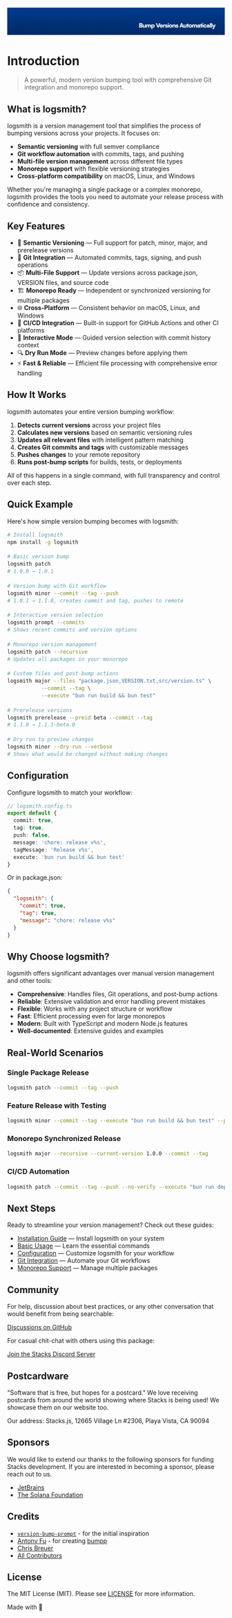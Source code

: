 <p align="center"><img src="https://github.com/stacksjs/logsmith/blob/main/.github/art/cover.jpg?raw=true" alt="Social Card of logsmith"></p>

# Introduction

> A powerful, modern version bumping tool with comprehensive Git integration and monorepo support.

## What is logsmith?

logsmith is a version management tool that simplifies the process of bumping versions across your projects. It focuses on:

- **Semantic versioning** with full semver compliance
- **Git workflow automation** with commits, tags, and pushing
- **Multi-file version management** across different file types
- **Monorepo support** with flexible versioning strategies
- **Cross-platform compatibility** on macOS, Linux, and Windows

Whether you're managing a single package or a complex monorepo, logsmith provides the tools you need to automate your release process with confidence and consistency.

## Key Features

- 🔢 **Semantic Versioning** — Full support for patch, minor, major, and prerelease versions
- 🔄 **Git Integration** — Automated commits, tags, signing, and push operations
- 📦 **Multi-File Support** — Update versions across package.json, VERSION files, and source code
- 🏗️ **Monorepo Ready** — Independent or synchronized versioning for multiple packages
- 🌐 **Cross-Platform** — Consistent behavior on macOS, Linux, and Windows
- 🚀 **CI/CD Integration** — Built-in support for GitHub Actions and other CI platforms
- 🎯 **Interactive Mode** — Guided version selection with commit history context
- 🔍 **Dry Run Mode** — Preview changes before applying them
- ⚡ **Fast & Reliable** — Efficient file processing with comprehensive error handling

## How It Works

logsmith automates your entire version bumping workflow:

1. **Detects current versions** across your project files
2. **Calculates new versions** based on semantic versioning rules
3. **Updates all relevant files** with intelligent pattern matching
4. **Creates Git commits and tags** with customizable messages
5. **Pushes changes** to your remote repository
6. **Runs post-bump scripts** for builds, tests, or deployments

All of this happens in a single command, with full transparency and control over each step.

## Quick Example

Here's how simple version bumping becomes with logsmith:

```bash
# Install logsmith
npm install -g logsmith

# Basic version bump
logsmith patch
# 1.0.0 → 1.0.1

# Version bump with Git workflow
logsmith minor --commit --tag --push
# 1.0.1 → 1.1.0, creates commit and tag, pushes to remote

# Interactive version selection
logsmith prompt --commits
# Shows recent commits and version options

# Monorepo version management
logsmith patch --recursive
# Updates all packages in your monorepo

# Custom files and post-bump actions
logsmith major --files "package.json,VERSION.txt,src/version.ts" \
           --commit --tag \
           --execute "bun run build && bun test"

# Prerelease versions
logsmith prerelease --preid beta --commit --tag
# 1.1.0 → 1.1.1-beta.0

# Dry run to preview changes
logsmith minor --dry-run --verbose
# Shows what would be changed without making changes
```

## Configuration

Configure logsmith to match your workflow:

```typescript
// logsmith.config.ts
export default {
  commit: true,
  tag: true,
  push: false,
  message: 'chore: release v%s',
  tagMessage: 'Release v%s',
  execute: 'bun run build && bun test'
}
```

Or in package.json:

```json
{
  "logsmith": {
    "commit": true,
    "tag": true,
    "message": "chore: release v%s"
  }
}
```

## Why Choose logsmith?

logsmith offers significant advantages over manual version management and other tools:

- **Comprehensive**: Handles files, Git operations, and post-bump actions
- **Reliable**: Extensive validation and error handling prevent mistakes
- **Flexible**: Works with any project structure or workflow
- **Fast**: Efficient processing even for large monorepos
- **Modern**: Built with TypeScript and modern Node.js features
- **Well-documented**: Extensive guides and examples

## Real-World Scenarios

### Single Package Release
```bash
logsmith patch --commit --tag --push
```

### Feature Release with Testing
```bash
logsmith minor --commit --tag --execute "bun run build && bun test" --push
```

### Monorepo Synchronized Release
```bash
logsmith major --recursive --current-version 1.0.0 --commit --tag
```

### CI/CD Automation
```bash
logsmith patch --commit --tag --push --no-verify --execute "bun run deploy"
```

## Next Steps

Ready to streamline your version management? Check out these guides:

- [Installation Guide](./install.md) — Install logsmith on your system
- [Basic Usage](./usage.md) — Learn the essential commands
- [Configuration](./config.md) — Customize logsmith for your workflow
- [Git Integration](./features/git-integration.md) — Automate your Git workflows
- [Monorepo Support](./features/monorepo-support.md) — Manage multiple packages

## Community

For help, discussion about best practices, or any other conversation that would benefit from being searchable:

[Discussions on GitHub](https://github.com/stacksjs/logsmith/discussions)

For casual chit-chat with others using this package:

[Join the Stacks Discord Server](https://discord.gg/stacksjs)

## Postcardware

"Software that is free, but hopes for a postcard." We love receiving postcards from around the world showing where Stacks is being used! We showcase them on our website too.

Our address: Stacks.js, 12665 Village Ln #2306, Playa Vista, CA 90094

## Sponsors

We would like to extend our thanks to the following sponsors for funding Stacks development. If you are interested in becoming a sponsor, please reach out to us.

- [JetBrains](https://www.jetbrains.com/)
- [The Solana Foundation](https://solana.com/)

## Credits

- [`version-bump-prompt`](https://github.com/JS-DevTools/version-bump-prompt) - for the initial inspiration
- [Antony Fu](https://github.com/antfu) - for creating [bumpp](https://github.com/antfu-collective/bumpp)
- [Chris Breuer](https://github.com/chrisbbreuer)
- [All Contributors](https://github.com/stacksjs/logsmith/graphs/contributors)

## License

The MIT License (MIT). Please see [LICENSE](https://github.com/stacksjs/logsmith/tree/main/LICENSE.md) for more information.

Made with 💙

<!-- Badges -->

<!-- [codecov-src]: https://img.shields.io/codecov/c/gh/stacksjs/rpx/main?style=flat-square
[codecov-href]: https://codecov.io/gh/stacksjs/rpx -->
